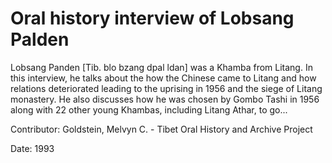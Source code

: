 # Oral history interview of Lobsang Palden  
Lobsang Panden [Tib. blo bzang dpal ldan] was a Khamba from Litang. In this interview, he talks about the how the Chinese came to Litang and how relations deteriorated leading to the uprising in 1956 and the siege of Litang monastery. He also discusses how he was chosen by Gombo Tashi in 1956 along with 22 other young Khambas, including Litang Athar, to go... 

Contributor: Goldstein, Melvyn C. - Tibet Oral History and Archive Project  

Date:
1993  

